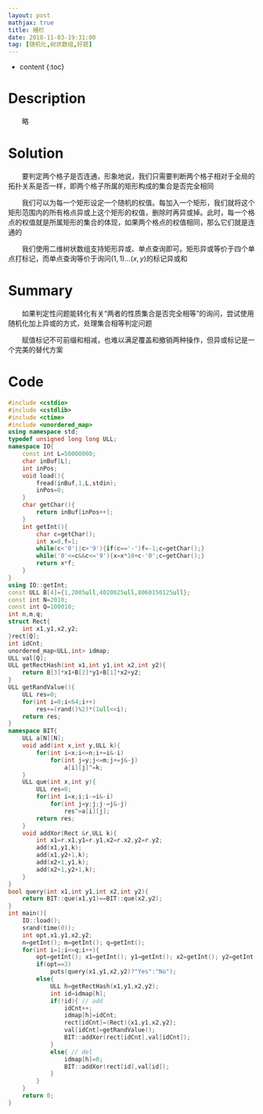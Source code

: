 ```yaml
---
layout: post
mathjax: true
title: 栅栏
date: 2018-11-03-19:31:00
tag: [随机化,树状数组,好题]
---
```

* content
{:toc}
# Description

　　略



# Solution

　　要判定两个格子是否连通，形象地说，我们只需要判断两个格子相对于全局的拓扑关系是否一样，即两个格子所属的矩形构成的集合是否完全相同

　　我们可以为每一个矩形设定一个随机的权值。每加入一个矩形，我们就将这个矩形范围内的所有格点异或上这个矩形的权值，删除时再异或掉。此时，每一个格点的权值就是所属矩形的集合的体现，如果两个格点的权值相同，那么它们就是连通的

　　我们使用二维树状数组支持矩形异或、单点查询即可。矩形异或等价于四个单点打标记，而单点查询等价于询问$(1,1)...(x,y)$的标记异或和



# Summary

　　如果判定性问题能转化有关“两者的性质集合是否完全相等”的询问，尝试使用随机化加上异或的方式，处理集合相等判定问题

　　赋值标记不可前缀和相减，也难以满足覆盖和撤销两种操作，但异或标记是一个完美的替代方案



# Code

```c++
#include <cstdio>
#include <cstdlib>
#include <ctime>
#include <unordered_map>
using namespace std;
typedef unsigned long long ULL;
namespace IO{
    const int L=50000000;
    char inBuf[L];
    int inPos;
    void load(){
        fread(inBuf,1,L,stdin);
        inPos=0;
    }
    char getChar(){
        return inBuf[inPos++];
    }
    int getInt(){
        char c=getChar();
        int x=0,f=1;
        while(c<'0'||c>'9'){if(c=='-')f=-1;c=getChar();}
        while('0'<=c&&c<='9'){x=x*10+c-'0';c=getChar();}
        return x*f;
    }
}
using IO::getInt;
const ULL B[4]={1,2005ull,4020025ull,8060150125ull};
const int N=2010;
const int Q=100010;
int n,m,q;
struct Rect{
    int x1,y1,x2,y2;
}rect[Q];
int idCnt;
unordered_map<ULL,int> idmap;
ULL val[Q];
ULL getRectHash(int x1,int y1,int x2,int y2){
    return B[3]*x1+B[2]*y1+B[1]*x2+y2;
}
ULL getRandValue(){
    ULL res=0;
    for(int i=0;i<64;i++)
        res+=(rand()%2)*(1ull<<i);
    return res;
}
namespace BIT{
    ULL a[N][N];
    void add(int x,int y,ULL k){
        for(int i=x;i<=n;i+=i&-i)
            for(int j=y;j<=m;j+=j&-j)
                a[i][j]^=k;
    }
    ULL que(int x,int y){
        ULL res=0;
        for(int i=x;i;i-=i&-i)
            for(int j=y;j;j-=j&-j)
                res^=a[i][j];
        return res;
    }
    void addXor(Rect &r,ULL k){
        int x1=r.x1,y1=r.y1,x2=r.x2,y2=r.y2;
        add(x1,y1,k);
        add(x1,y2+1,k);
        add(x2+1,y1,k);
        add(x2+1,y2+1,k);
    }
}
bool query(int x1,int y1,int x2,int y2){
    return BIT::que(x1,y1)==BIT::que(x2,y2);
}
int main(){
    IO::load();
    srand(time(0));
    int opt,x1,y1,x2,y2;
    n=getInt(); m=getInt(); q=getInt();
    for(int i=1;i<=q;i++){
        opt=getInt(); x1=getInt(); y1=getInt(); x2=getInt(); y2=getInt();
        if(opt==3)
            puts(query(x1,y1,x2,y2)?"Yes":"No");
        else{
            ULL h=getRectHash(x1,y1,x2,y2);
            int id=idmap[h];
            if(!id){ // add
                idCnt++;
                idmap[h]=idCnt;
                rect[idCnt]=(Rect){x1,y1,x2,y2};
                val[idCnt]=getRandValue();
                BIT::addXor(rect[idCnt],val[idCnt]);
            }
            else{ // del
                idmap[h]=0;
                BIT::addXor(rect[id],val[id]);
            }
        }
    }
    return 0;
}
```

 